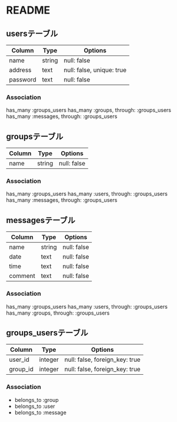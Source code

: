 # README

## usersテーブル

|Column|Type|Options|
|------|----|-------|
|name|string|null: false|
|address|text|null: false, unique: true|
|password|text|null: false|

### Association
has_many :groups_users
has_many :groups, through: :groups_users
has_many :messages, through: :groups_users

## groupsテーブル

|Column|Type|Options|
|------|----|-------|
|name|string|null: false|

### Association
has_many :groups_users
has_many :users, through: :groups_users
has_many :messages, through: :groups_users

## messagesテーブル

|Column|Type|Options|
|------|----|-------|
|name|string|null: false|
|date|text|null: false|
|time|text|null: false|
|comment|text|null: false|

### Association
has_many :groups_users
has_many :users, through: :groups_users
has_many :groups, through: :groups_users


## groups_usersテーブル

|Column|Type|Options|
|------|----|-------|
|user_id|integer|null: false, foreign_key: true|
|group_id|integer|null: false, foreign_key: true|

### Association
- belongs_to :group
- belongs_to :user
- belongs_to :message



